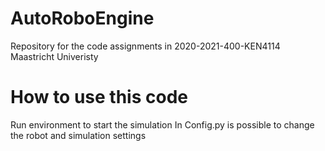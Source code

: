 # AutoRoboEngine
Repository for the code assignments in 2020-2021-400-KEN4114 Maastricht Univeristy
# How to use this code
Run environment to start the simulation
In Config.py is possible to change the robot and simulation settings
